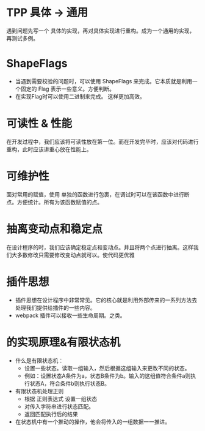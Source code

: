 # TPP 具体 -> 通用
遇到问题先写一个 具体的实现，再对具体实现进行重构。成为一个通用的实现，再测试多例。
# ShapeFlags
- 当遇到需要校验的问题时，可以使用 ShapeFlags 来完成。它本质就是利用一个固定的 Flag 表示一些意义。方便判断。
- 在实现Flag时可以使用二进制来完成。 这样更加高效。
# 可读性 & 性能
在开发过程中，我们应该将可读性放在第一位。而在开发完毕时，应该对代码进行重构，此时应该讲重心放在性能上。
# 可维护性
面对常用的赋值，使用 单独的函数进行包裹，在调试时可以在该函数中进行断点。方便统计。所有为该函数赋值的点。

# 抽离变动点和稳定点
在设计程序的时，我们应该确定稳定点和变动点。并且将两个点进行抽离。这样我们大多数修改只需要修改变动点就可以。使代码更优雅
# 插件思想
- 插件思想在设计程序中非常常见。它的核心就是利用外部传来的一系列方法去处理我们提供给插件的一些内容。
- webpack 插件可以接收一些生命周期。之类。

# 的实现原理&有限状态机
- 什么是有限状态机：
  - 设置一些状态。读取一组输入，然后根据这组输入来更改不同的状态。
  - 例如：设置状态A条件为a，状态B条件为b。输入的这组值符合条件a则执行状态A，符合条件b则执行状态B。
- 有限状态机处理正则
  - 根据 正则表达式 设置一组状态
  - 对传入字符串进行状态匹配。
  - 返回匹配执行后的结果
- 在状态机中有一个推动的操作，他会将传入的一组数据一一推进。